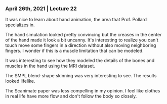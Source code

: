 ### April 26th, 2021 | Lecture 22

It was nice to learn about hand animation, the area that Prof. Pollard specializes in.

The hand simulation looked pretty convincing but the creases in the center of the hand made it look a bit uncanny. It's interesting to realize you can't touch move some fingers in a direction without also moving neighboring fingers. I wonder if this is a muscle limitation that can be modeled.

It was interesting to see how they modeled the details of the bones and muscles in the hand using the MRI dataset.

The SMPL blend-shape skinning was very interesting to see. The results looked lifelike.

The Scanimate paper was less compelling in my opinion. I feel like clothes in real life have more flow and don't follow the body so closely.

